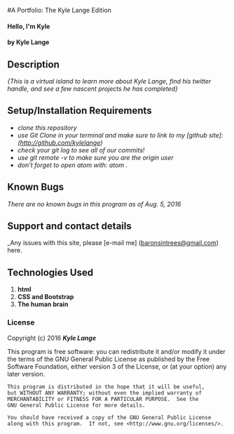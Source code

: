 #A Portfolio: The Kyle Lange Edition

#### Hello, I'm Kyle

#### by Kyle Lange 

## Description

_{This is a virtual island to learn more about Kyle Lange, find his twitter handle, and see a few nascent projects he has completed}_

## Setup/Installation Requirements

* _clone this repository_
* _use Git Clone in your terminal and make sure to link to my [github site]: (http://github.com/kylelange)_
* _check your git log to see all of our commits!_
* _use git remote -v to make sure you are the origin user_
* _don't forget to open atom with: atom ._


## Known Bugs

_There are no known bugs in this program as of Aug. 5, 2016_

## Support and contact details

_Any issues with this site, please [e-mail me] (baronsintrees@gmail.com) here.

## Technologies Used

1. **html**
2. **CSS and Bootstrap**
3. **The human brain**

### License


Copyright (c) 2016 **_Kyle Lange_**

This program is free software: you can redistribute it and/or modify
    it under the terms of the GNU General Public License as published by
    the Free Software Foundation, either version 3 of the License, or
    (at your option) any later version.

    This program is distributed in the hope that it will be useful,
    but WITHOUT ANY WARRANTY; without even the implied warranty of
    MERCHANTABILITY or FITNESS FOR A PARTICULAR PURPOSE.  See the
    GNU General Public License for more details.

    You should have received a copy of the GNU General Public License
    along with this program.  If not, see <http://www.gnu.org/licenses/>.
